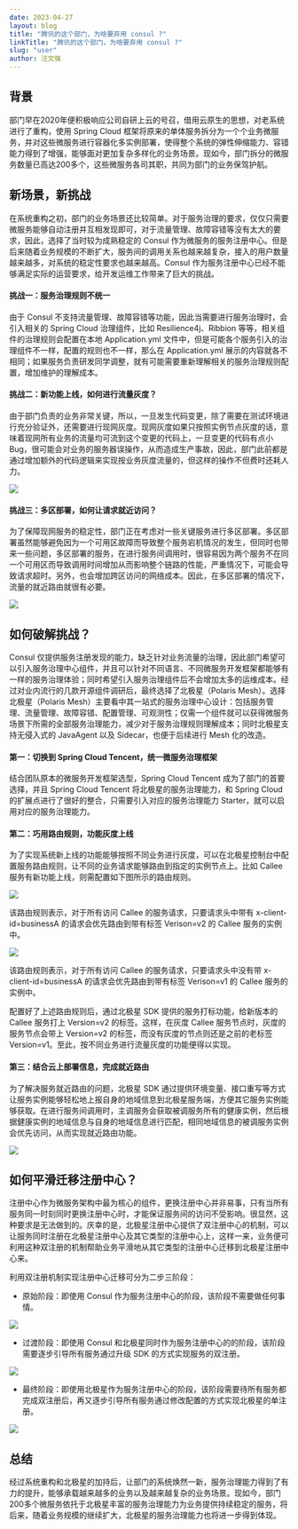 ```yaml
---
date: 2023-04-27
layout: blog
title: "腾讯的这个部门，为啥要弃用 consul ?"
linkTitle: "腾讯的这个部门，为啥要弃用 consul ?"
slug: "user"
author: 汪文强
---
```


## 背景

部门早在2020年便积极响应公司自研上云的号召，借用云原生的思想，对老系统进行了重构，使用 Spring Cloud 框架将原来的单体服务拆分为一个个业务微服务，并对这些微服务进行容器化多实例部署，使得整个系统的弹性伸缩能力、容错能力得到了增强，能够面对更加复杂多样化的业务场景。现如今，部门拆分的微服务数量已高达200多个，这些微服务各司其职，共同为部门的业务保驾护航。

## 新场景，新挑战

在系统重构之初，部门的业务场景还比较简单。对于服务治理的要求，仅仅只需要微服务能够自动注册并互相发现即可，对于流量管理、故障容错等没有太大的要求，因此，选择了当时较为成熟稳定的 Consul 作为微服务的服务注册中心。但是后来随着业务规模的不断扩大，服务间的调用关系也越来越复杂，接入的用户数量越来越多，对系统的稳定性要求也越来越高。Consul 作为服务注册中心已经不能够满足实际的运营要求，给开发运维工作带来了巨大的挑战。

#### 挑战一：服务治理规则不统一

由于 Consul 不支持流量管理、故障容错等功能，因此当需要进行服务治理时，会引入相关的 Spring Cloud 治理组件，比如 Resilience4j、Ribbion 等等，相关组件的治理规则会配置在本地 Application.yml 文件中，但是可能各个服务引入的治理组件不一样，配置的规则也不一样，那么在 Application.yml 展示的内容就各不相同；如果服务负责研发同学调整，就有可能需要重新理解相关的服务治理规则配置，增加维护的理解成本。

#### 挑战二：新功能上线，如何进行流量灰度？

由于部门负责的业务非常关键，所以，一旦发生代码变更，除了需要在测试环境进行充分验证外，还需要进行现网灰度。现网灰度如果只按照实例节点灰度的话，意味着现网所有业务的流量均可流到这个变更的代码上，一旦变更的代码有点小 Bug，很可能会对业务的服务器误操作，从而造成生产事故，因此，部门此前都是通过增加额外的代码逻辑来实现按业务灰度流量的，但这样的操作不但费时还耗人力。

![](image_1.png)

#### 挑战三：多区部署，如何让请求就近访问？

为了保障现网服务的稳定性，部门正在考虑对一些关键服务进行多区部署。多区部署虽然能够避免因为一个可用区故障而导致整个服务宕机情况的发生，但同时也带来一些问题，多区部署的服务，在进行服务间调用时，很容易因为两个服务不在同一个可用区而导致调用时间增加从而影响整个链路的性能，严重情况下，可能会导致请求超时。另外，也会增加跨区访问的网络成本。因此，在多区部署的情况下，流量的就近路由就很有必要。

![](image_2.png)

## 如何破解挑战？

Consul 仅提供服务注册发现的能力，缺乏针对业务流量的治理，因此部门希望可以引入服务治理中心组件，并且可以针对不同语言、不同微服务开发框架都能够有一样的服务治理体验；同时希望引入服务治理组件后不会增加太多的运维成本。经过对业内流行的几款开源组件调研后，最终选择了北极星（Polaris Mesh）。选择北极星（Polaris Mesh）主要看中其一站式的服务治理中心设计：包括服务管理、流量管理、故障容错、配置管理、可观测性；仅需一个组件就可以获得微服务场景下所需的全部服务治理能力，减少对于服务治理规则理解成本；同时北极星支持无侵入式的 JavaAgent 以及 Sidecar，也便于后续进行 Mesh 化的改造。

#### 第一：切换到 Spring Cloud Tencent，统一微服务治理框架

结合团队原本的微服务开发框架选型，Spring Cloud Tencent 成为了部门的首要选择，并且 Spring Cloud Tencent 将北极星的服务治理能力，和 Spring Cloud 的扩展点进行了很好的整合，只需要引入对应的服务治理能力 Starter，就可以启用对应的服务治理能力。

#### 第二：巧用路由规则，功能灰度上线

为了实现系统新上线的功能能够按照不同业务进行灰度，可以在北极星控制台中配置服务路由规则，让不同的业务请求能够路由到指定的实例节点上。比如 Callee 服务有新功能上线，则需配置如下图所示的路由规则。

![](image_3.png)

该路由规则表示，对于所有访问 Callee 的服务请求，只要请求头中带有 x-client-id=businessA 的请求会优先路由到带有标签 Verison=v2 的 Callee 服务的实例中。

![](image_4.png)

该路由规则表示，对于所有访问 Callee 的服务请求，只要请求头中没有带 x-client-id=businessA 的请求会优先路由到带有标签 Verison=v1 的 Callee 服务的实例中。

配置好了上述路由规则后，通过北极星 SDK 提供的服务打标功能，给新版本的 Callee 服务打上 Version=v2 的标签。这样，在灰度 Callee 服务节点时，灰度的服务节点会带上 Version=v2 的标签，而没有灰度的节点则还是之前的老标签 Version=v1。至此，按不同业务进行流量灰度的功能便得以实现。

#### 第三：结合云上部署信息，完成就近路由

为了解决服务就近路由的问题，北极星 SDK 通过提供环境变量、接口重写等方式让服务实例能够轻松地上报自身的地域信息到北极星服务端，方便其它服务实例能够获取。在进行服务间调用时，主调服务会获取被调服务所有的健康实例，然后根据健康实例的地域信息与自身的地域信息进行匹配，相同地域信息的被调服务实例会优先访问，从而实现就近路由功能。

![](image_5.png)

## 如何平滑迁移注册中心？

注册中心作为微服务架构中最为核心的组件，更换注册中心并非易事，只有当所有服务同一时刻同时更换注册中心时，才能保证服务间的访问不受影响。很显然，这种要求是无法做到的。庆幸的是，北极星注册中心提供了双注册中心的机制，可以让服务同时注册在北极星注册中心及其它类型的注册中心上，这样一来，业务便可利用这种双注册的机制帮助业务平滑地从其它类型的注册中心迁移到北极星注册中心来。

利用双注册机制实现注册中心迁移可分为二步三阶段：

- 原始阶段：即使用 Consul 作为服务注册中心的阶段，该阶段不需要做任何事情。

![](image_6.png)

- 过渡阶段：即使用 Consul 和北极星同时作为服务注册中心的的阶段，该阶段需要逐步引导所有服务通过升级 SDK 的方式实现服务的双注册。

![](image_7.png)

- 最终阶段：即使用北极星作为服务注册中心的阶段，该阶段需要待所有服务都完成双注册后，再又逐步引导所有服务通过修改配置的方式实现北极星的单注册。

![](image_8.png)

## 总结

经过系统重构和北极星的加持后，让部门的系统焕然一新，服务治理能力得到了有力的提升，能够承载越来越多的业务以及越来越复杂的业务场景。现如今，部门200多个微服务依托于北极星丰富的服务治理能力为业务提供持续稳定的服务，将后来，随着业务规模的继续扩大，北极星的服务治理能力也将进一步得到体现。


